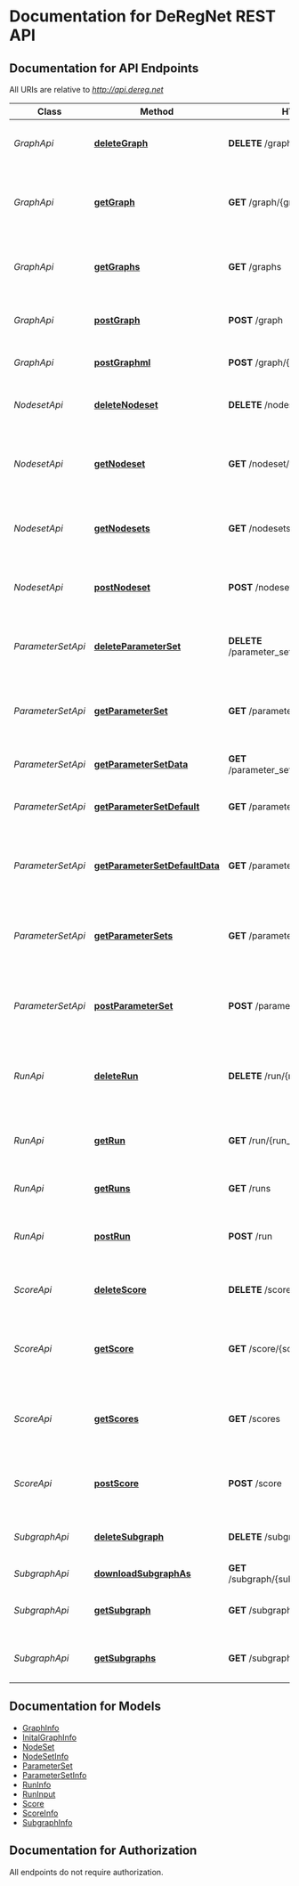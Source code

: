 # Documentation for DeRegNet REST API

<a name="documentation-for-api-endpoints"></a>
## Documentation for API Endpoints

All URIs are relative to *http://api.dereg.net*

Class | Method | HTTP request | Description
------------ | ------------- | ------------- | -------------
*GraphApi* | [**deleteGraph**](Apis/GraphApi.md#deletegraph) | **DELETE** /graph/{graph_id} | Delete a previously uploaded network
*GraphApi* | [**getGraph**](Apis/GraphApi.md#getgraph) | **GET** /graph/{graph_id} | Retrieve information on a previously uploaded graph 
*GraphApi* | [**getGraphs**](Apis/GraphApi.md#getgraphs) | **GET** /graphs | List available previously uploaded graphs
*GraphApi* | [**postGraph**](Apis/GraphApi.md#postgraph) | **POST** /graph | Allows to initiate GraphML upload
*GraphApi* | [**postGraphml**](Apis/GraphApi.md#postgraphml) | **POST** /graph/{graph_id} | Uploads a GraphML file
*NodesetApi* | [**deleteNodeset**](Apis/NodesetApi.md#deletenodeset) | **DELETE** /nodeset/{nodeset_id} | Delete a previously uploaded node set
*NodesetApi* | [**getNodeset**](Apis/NodesetApi.md#getnodeset) | **GET** /nodeset/{nodeset_id} | Retrieve information on a previously uploaded node set
*NodesetApi* | [**getNodesets**](Apis/NodesetApi.md#getnodesets) | **GET** /nodesets | List available previously uploaded node sets
*NodesetApi* | [**postNodeset**](Apis/NodesetApi.md#postnodeset) | **POST** /nodeset | Upload a node set for use with DeRegNet algorithms
*ParameterSetApi* | [**deleteParameterSet**](Apis/ParameterSetApi.md#deleteparameterset) | **DELETE** /parameter_set/{parameter_set_id} | Delete a previously uploaded parameter collection
*ParameterSetApi* | [**getParameterSet**](Apis/ParameterSetApi.md#getparameterset) | **GET** /parameter_set/{parameter_set_id} | Retrieve information on a previously uploaded score
*ParameterSetApi* | [**getParameterSetData**](Apis/ParameterSetApi.md#getparametersetdata) | **GET** /parameter_set/{parameter_set_id}/data | Retrieve a parameter collection
*ParameterSetApi* | [**getParameterSetDefault**](Apis/ParameterSetApi.md#getparametersetdefault) | **GET** /parameter_set/default | Retrieve the defaul parameter collection
*ParameterSetApi* | [**getParameterSetDefaultData**](Apis/ParameterSetApi.md#getparametersetdefaultdata) | **GET** /parameter_set/default/data | Retrieve information on a previously uploaded score
*ParameterSetApi* | [**getParameterSets**](Apis/ParameterSetApi.md#getparametersets) | **GET** /parameter_sets | List available previously uploaded parameter collections
*ParameterSetApi* | [**postParameterSet**](Apis/ParameterSetApi.md#postparameterset) | **POST** /parameter_set | Upload a parameters collection for use with DeRegNet algorithms
*RunApi* | [**deleteRun**](Apis/RunApi.md#deleterun) | **DELETE** /run/{run_id} | Cancel an active run, you cannot delete finished runs
*RunApi* | [**getRun**](Apis/RunApi.md#getrun) | **GET** /run/{run_id} | Retrieve the status of a previously submitted run
*RunApi* | [**getRuns**](Apis/RunApi.md#getruns) | **GET** /runs | List current and past runs
*RunApi* | [**postRun**](Apis/RunApi.md#postrun) | **POST** /run | Run average score DeRegNet algorithm
*ScoreApi* | [**deleteScore**](Apis/ScoreApi.md#deletescore) | **DELETE** /score/{score_id} | Delete a previously uploaded node score
*ScoreApi* | [**getScore**](Apis/ScoreApi.md#getscore) | **GET** /score/{score_id} | Retrieve information on a previously uploaded score
*ScoreApi* | [**getScores**](Apis/ScoreApi.md#getscores) | **GET** /scores | List available previously uploaded node scores
*ScoreApi* | [**postScore**](Apis/ScoreApi.md#postscore) | **POST** /score | Upload a node score for use with DeRegNet algorithms
*SubgraphApi* | [**deleteSubgraph**](Apis/SubgraphApi.md#deletesubgraph) | **DELETE** /subgraph/{subgraph_id} | Delete a previously found subgraph
*SubgraphApi* | [**downloadSubgraphAs**](Apis/SubgraphApi.md#downloadsubgraphas) | **GET** /subgraph/{subgraph_id}/{filetype} | Download a subgraph
*SubgraphApi* | [**getSubgraph**](Apis/SubgraphApi.md#getsubgraph) | **GET** /subgraph/{subgraph_id} | Retrieve the information about a subgraph
*SubgraphApi* | [**getSubgraphs**](Apis/SubgraphApi.md#getsubgraphs) | **GET** /subgraphs | List available found subgraphs


<a name="documentation-for-models"></a>
## Documentation for Models

 - [GraphInfo](.//Models/GraphInfo.md)
 - [InitalGraphInfo](.//Models/InitalGraphInfo.md)
 - [NodeSet](.//Models/NodeSet.md)
 - [NodeSetInfo](.//Models/NodeSetInfo.md)
 - [ParameterSet](.//Models/ParameterSet.md)
 - [ParameterSetInfo](.//Models/ParameterSetInfo.md)
 - [RunInfo](.//Models/RunInfo.md)
 - [RunInput](.//Models/RunInput.md)
 - [Score](.//Models/Score.md)
 - [ScoreInfo](.//Models/ScoreInfo.md)
 - [SubgraphInfo](.//Models/SubgraphInfo.md)


<a name="documentation-for-authorization"></a>
## Documentation for Authorization

All endpoints do not require authorization.
